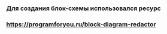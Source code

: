### Для создания блок-схемы использовался ресурс
### https://programforyou.ru/block-diagram-redactor
